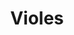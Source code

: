 ---
sw-dress-id: violes
sw-dress-collection-id: dream-away
sw-dress-name: &title Violes
sw-dress-colors:
  - слонова кост
  - шампанско
sw-dress-sizes: от XS до 6XL
sw-dress-model-size: M, слонова кост
sw-dress-price: 1000
sw-dress-description: &desc |-
  Изящна рокля в А-линия, направена с носталгия към валса и балните приказки. Лекият загадъчен блясък и V-образното деколте придават модерен елемент към традиционната бална визия. Моделът се отличава с добре вталената плисирана горна част и страхотна мека пола от тюл, изработена от асиметрични слоеве, осигуряващи обем с разрошен ефект и силно романтично докосване.
  
  Възможни са леки промени по дизайна.
sw-dress-photos:
  - front
  - back
  - close
  - extra

title: *title
description: *desc
layout: dress
image: /assets/images/dresses/violes-front-1280.JPG
permalink: /dresses/violes
---